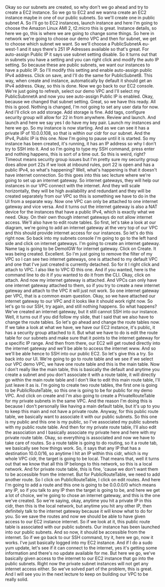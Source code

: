
<v Narrator>Okay so our subnets are created,</v>
so why don't we go ahead and try to create a EC2 instance.
So we go to EC2 and we wanna create an EC2 instance
maybe in one of our public subnets.
So we'll create one in public subnet A.
So I'll go to EC2 instances, launch instance
and here I'm going to choose the Amazon Linux AMI 2,
t2.micro this is great.
Instance details, so here we go,
this is where we are going to change some things.
So here in network we're going to choose our demo VPC
and then for subnet, we get to choose which subnet we want.
So we'll choose a PublicSubnetA eu-west-1
and it says there's 251 IP Adresses available
so that's great.
For auto-assign Public IP
it says use subnet setting disable.
So it turns out that in subnets you have a setting
and you can right click and modify the auto IP setting.
So because these are public subnets,
we want our instances to have a public IP.
So I'll modify this setting and enable auto-assign
public IPv4 address.
Click on save, and I'll do the same for PublicSubnetB.
This way, when create and instance, automatically
by default it should get an IPv4 address.
Okay, so this is done.
Now we go back to our EC2 console.
We're just going to refresh,
select our demo VPC and I'll select my PublicSubnnetA
and now you see auto-assign Public IP is enabled.
Okay, because we changed that subnet setting.
Great, so we have this ready.
All this is good.
Nothing is changed, I'm not going to
set any user data for now.
And I'll click on add storage.
Add storage is fine.
Add tags, configure security group
will allow for 22 in from anywhere.
Review and launch.
And launch and here we say yes I do have my key pair.
Launch my instances and here we go.
So my instance is now starting.
And as we can see it has a private IP of 10.0.0.108,
so that is within our cidr for our subnet.
And the IPv4, Public IP is this one.
Now I'm going to pause until it is started.
So my instance has been created, it's running,
it has an IP address so why I don't try to SSH into it.
And so I'm going to type my SSH command, press enter
and nothing happens, this is sort of a time out.
So this is weird, right?
Timeout means security group issues
but I'm pretty sure my security group does
allow port 22s if we look at inbound rules,
port 22 is open and has a public IPv4,
so what's happening?
Well, what's happening is that it doesn't have
internet connection.
So this goes into this sec lecture where we're
going to set up an internet gateway.
So internet gateways, they will help our instances
in our VPC connect with the internet.
And they will scale horizontally,
they will be high availability and redundant
and they will be created separately from our VPC
so this is something we have to do in the UI
from a separate way.
Now one VPC can only be attached to one internet
gateway and vice versa.
And it turns out the internet gateway is also a NAT
device for the instances that have a public IPv4,
which is exactly what we need.
Okay.
On their own though internet gateways do not allow
internet access.
We'll also have to edit route tables.
So first, let's take a look at our diagram,
we're going to add an internet gateway
at the very top of our VPC
and this should provide internet access for our instances.
So let's do this right now.
So back into my subnets console I'm going to
go to the left hand side and click on internet gateways.
I'm going to create an internet gateway.
Name tag is going to be DemoIGW for internet gateway.
Click on Create.
It was being created.
Excellent.
So I'm just going to remove the filter of my VPC so I can
see two internet gateways, one is attached to my default
VPC and one that I've just created is currently detached.
So for it I right click and attach to VPC.
I also like to VPC ID this one.
And if you wanted, here is the command line to do it
if you wanted to do it from the CLI.
Okay, click on attach.
And now my internet gateway is attached.
And VPCs can only have one internet gateway attached
to them, so if you try to create a new internet gateway
and attach to the VPC it will just not work.
So one internet gateway per VPC,
that is a common exam question.
Okay, so we have attached our internet gateway to our VPC
and it looks like it should work right now.
So let's go to our SSH, try again,
and still nothing happens.
So what happens?
We've created an internet gateway,
but it still cannot SSH into our instance.
Well, it turns out if you did follow my slide,
that I said that we also have to change the route tables.
So let's go ahead and change the route tables now.
If we take a look at what we have,
we have our EC2 instance, it's public,
it has a security group attached to it.
But what we have to do is edit the route table
for our subnets and make sure that it points
to the internet gateway for a specific IP range.
And then from there, our EC2 will get routed
directly into the internet gateway and we'll be able
to access the internet www.
And so we'll be able hence to SSH into our public EC2.
So let's give this a try.
So back into our UI.
We're going to go to route table and we see if we select
our VPC demo VPC, we have one route table
and this is the main table.
Now I don't really like the main table,
this is basically the default and anytime you create
a subnet and you don't associate it with a route table,
it will directly go within the main route table
and I don't like to edit this main route table,
I'll just leave it as is.
I'm going to create two route tables,
the first one is going to be PublicRouteTable,
so this one is going to be for public for my demo VPC.
And click on create and I'm also going to create a
PrivateRouteTable for my private subnets
in the same VPC.
And the reason I'm doing this is because I don't personally
like having a main default table, but it's up to you to
keep this main and not have a private route.
Anyway, for this public route table, we basically
want to associate it with our public subnets.
So this one is my public and this one is my public,
so I've associated my public subnets
with my public route table.
And then for my private route table, I'll also edit
the association and I basically associate my private
here and here with my private route table.
Okay, so everything is associated
and now we have to take care of routes.
So a route table is going to do routing,
so it a route tab, we basically see how things work.
So, it says that any IP that has a destination 10.0.0/16,
so anytime I hit an IP within this cidr, which is my whole
VPC cidr, the target is going to be local.
That means that, well it turns out that we know
that all this IP belongs to this network,
so this is a local network.
And for private route table, this is fine,
'cause we don't want them to be accessible
from the internet.
But for PublicRouteTable, we need to add another route.
So I click on PublicRouteTable, I click on edit routes.
And here I'm going to add a route and this one
is going to be 0.0.0.0/0 which means any IP,
so if you talk to any IP then the target is going to be,
and here we get a lot of choice,
we're going to chose an internet gateway,
and this is the one we've created.
So we're saying, okay, anytime you hit a private IP
in this cidr, then this is the local network,
but anytime you hit any other IP, then definitely
talk to the internet gateway because it will
know what to do for you.
So we save the routes and now we should be able to have
given access to our EC2 instance internet.
So if we look at it, this public route table
is associated with our public subnets.
Our instance has been launched into our public subnets.
And so now, it should be accessible from the internet.
So if we go back to our SSH command, try it,
here we go, now it works.
I've just basically logged into my EC2 instance.
And if I do a sudo yum update,
let's see if it can connect to the internet,
yes it's getting some information
and there's no update available for me.
But here we go, we've basically given access
to the internet to our EC2 instance that go
into the public subnets.
Right now the private subnet instances will not get
any internet access either.
So we've solved part of the problem, this is great.
And I will see you in the next lecture to keep
on building our VPC to be really solid.
